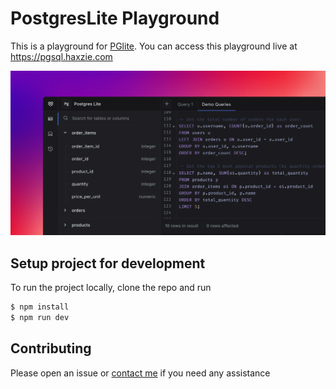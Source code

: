 # PostgresLite Playground
This is a playground for [PGlite](https://github.com/electric-sql/pglite). You can access this playground live at https://pgsql.haxzie.com

![cover](/public/cover.png)

## Setup project for development
To run the project locally, clone the repo and run
```sh
$ npm install
$ npm run dev
```

## Contributing
Please open an issue or [contact me](https://twitter.com/haxzie_) if you need any assistance
